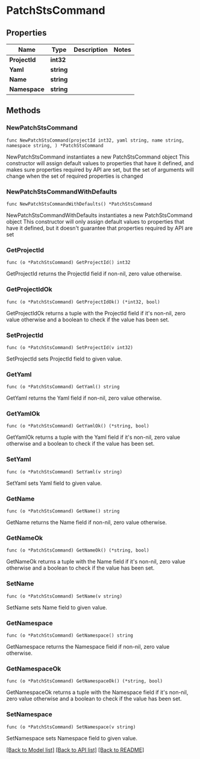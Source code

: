 # PatchStsCommand

## Properties

Name | Type | Description | Notes
------------ | ------------- | ------------- | -------------
**ProjectId** | **int32** |  | 
**Yaml** | **string** |  | 
**Name** | **string** |  | 
**Namespace** | **string** |  | 

## Methods

### NewPatchStsCommand

`func NewPatchStsCommand(projectId int32, yaml string, name string, namespace string, ) *PatchStsCommand`

NewPatchStsCommand instantiates a new PatchStsCommand object
This constructor will assign default values to properties that have it defined,
and makes sure properties required by API are set, but the set of arguments
will change when the set of required properties is changed

### NewPatchStsCommandWithDefaults

`func NewPatchStsCommandWithDefaults() *PatchStsCommand`

NewPatchStsCommandWithDefaults instantiates a new PatchStsCommand object
This constructor will only assign default values to properties that have it defined,
but it doesn't guarantee that properties required by API are set

### GetProjectId

`func (o *PatchStsCommand) GetProjectId() int32`

GetProjectId returns the ProjectId field if non-nil, zero value otherwise.

### GetProjectIdOk

`func (o *PatchStsCommand) GetProjectIdOk() (*int32, bool)`

GetProjectIdOk returns a tuple with the ProjectId field if it's non-nil, zero value otherwise
and a boolean to check if the value has been set.

### SetProjectId

`func (o *PatchStsCommand) SetProjectId(v int32)`

SetProjectId sets ProjectId field to given value.


### GetYaml

`func (o *PatchStsCommand) GetYaml() string`

GetYaml returns the Yaml field if non-nil, zero value otherwise.

### GetYamlOk

`func (o *PatchStsCommand) GetYamlOk() (*string, bool)`

GetYamlOk returns a tuple with the Yaml field if it's non-nil, zero value otherwise
and a boolean to check if the value has been set.

### SetYaml

`func (o *PatchStsCommand) SetYaml(v string)`

SetYaml sets Yaml field to given value.


### GetName

`func (o *PatchStsCommand) GetName() string`

GetName returns the Name field if non-nil, zero value otherwise.

### GetNameOk

`func (o *PatchStsCommand) GetNameOk() (*string, bool)`

GetNameOk returns a tuple with the Name field if it's non-nil, zero value otherwise
and a boolean to check if the value has been set.

### SetName

`func (o *PatchStsCommand) SetName(v string)`

SetName sets Name field to given value.


### GetNamespace

`func (o *PatchStsCommand) GetNamespace() string`

GetNamespace returns the Namespace field if non-nil, zero value otherwise.

### GetNamespaceOk

`func (o *PatchStsCommand) GetNamespaceOk() (*string, bool)`

GetNamespaceOk returns a tuple with the Namespace field if it's non-nil, zero value otherwise
and a boolean to check if the value has been set.

### SetNamespace

`func (o *PatchStsCommand) SetNamespace(v string)`

SetNamespace sets Namespace field to given value.



[[Back to Model list]](../README.md#documentation-for-models) [[Back to API list]](../README.md#documentation-for-api-endpoints) [[Back to README]](../README.md)


